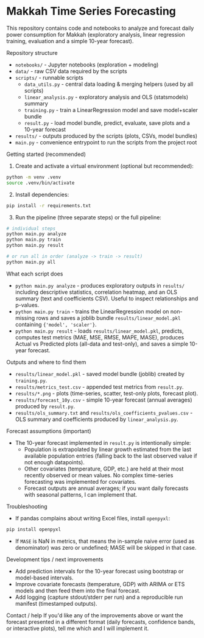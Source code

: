 # Makkah Time Series Forecasting

This repository contains code and notebooks to analyze and forecast daily power consumption for Makkah (exploratory analysis, linear regression training, evaluation and a simple 10-year forecast).

Repository structure
- `notebooks/` - Jupyter notebooks (exploration + modeling)
- `data/` - raw CSV data required by the scripts
- `scripts/` - runnable scripts
  - `data_utils.py` - central data loading & merging helpers (used by all scripts)
  - `linear_analysis.py` - exploratory analysis and OLS (statsmodels) summary
  - `training.py` - train a LinearRegression model and save model+scaler bundle
  - `result.py` - load model bundle, predict, evaluate, save plots and a 10-year forecast
- `results/` - outputs produced by the scripts (plots, CSVs, model bundles)
- `main.py` - convenience entrypoint to run the scripts from the project root

Getting started (recommended)
1) Create and activate a virtual environment (optional but recommended):

```bash
python -m venv .venv
source .venv/bin/activate
```

2) Install dependencies:

```bash
pip install -r requirements.txt
```

3) Run the pipeline (three separate steps) or the full pipeline:

```bash
# individual steps
python main.py analyze
python main.py train
python main.py result

# or run all in order (analyze -> train -> result)
python main.py all
```

What each script does
- `python main.py analyze` - produces exploratory outputs in `results/` including descriptive statistics, correlation heatmap, and an OLS summary (text and coefficients CSV). Useful to inspect relationships and p-values.
- `python main.py train` - trains the LinearRegression model on non-missing rows and saves a joblib bundle `results/linear_model.pkl` containing `{'model', 'scaler'}`.
- `python main.py result` - loads `results/linear_model.pkl`, predicts, computes test metrics (MAE, MSE, RMSE, MAPE, MASE), produces Actual vs Predicted plots (all-data and test-only), and saves a simple 10-year forecast.

Outputs and where to find them
- `results/linear_model.pkl` - saved model bundle (joblib) created by `training.py`.
- `results/metrics_test.csv` - appended test metrics from `result.py`.
- `results/*.png` - plots (time-series, scatter, test-only plots, forecast plot).
- `results/forecast_10y.csv` - simple 10-year forecast (annual averages) produced by `result.py`.
- `results/ols_summary.txt` and `results/ols_coefficients_pvalues.csv` - OLS summary and coefficients produced by `linear_analysis.py`.

Forecast assumptions (important)
- The 10-year forecast implemented in `result.py` is intentionally simple:
  - Population is extrapolated by linear growth estimated from the last available population entries (falling back to the last observed value if not enough datapoints).
  - Other covariates (temperature, GDP, etc.) are held at their most recently observed or mean values. No complex time-series forecasting was implemented for covariates.
  - Forecast outputs are annual averages; if you want daily forecasts with seasonal patterns, I can implement that.

Troubleshooting
- If pandas complains about writing Excel files, install `openpyxl`:

```bash
pip install openpyxl
```

- If `MASE` is NaN in metrics, that means the in-sample naive error (used as denominator) was zero or undefined; MASE will be skipped in that case.

Development tips / next improvements
- Add prediction intervals for the 10-year forecast using bootstrap or model-based intervals.
- Improve covariate forecasts (temperature, GDP) with ARIMA or ETS models and then feed them into the final forecast.
- Add logging (capture stdout/stderr per run) and a reproducible run manifest (timestamped outputs).

Contact / help
If you'd like any of the improvements above or want the forecast presented in a different format (daily forecasts, confidence bands, or interactive plots), tell me which and I will implement it.
